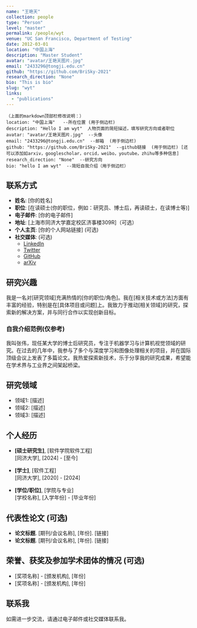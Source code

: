 ```yaml
---
name: "王艳天"
collection: people
type: "Person"
level: "master"
permalink: /people/wyt
venue: "UC San Francisco, Department of Testing"
date: 2012-03-01
location: "中国上海"
description: "Master Student"
avatar: "avatar/王艳天图片.jpg"
email: "2433296@tongji.edu.cn"
github: "https://github.com/BriSky-2021"
research_direction: "None"
bio: "This is bio"
slug: "wyt"
links:
  - "publications"
---
```





```
（上面的markdown顶部栏修改说明：）
location: "中国上海"   --所在位置 (用于侧边栏)
description: "Hello I am wyt"  人物页面的简短描述，填写研究方向或者职位
avatar: "avatar/王艳天图片.jpg"  --头像 
email: "2433296@tongji.edu.cn"  --邮箱  (用于侧边栏)
github: "https://github.com/BriSky-2021"  --github链接  (用于侧边栏) [还可以添加如arxiv，googlescholar，orcid，weibo，youtube，zhihu等多种信息]
research_direction: "None"  --研究方向
bio: "hello I am wyt"  --简短自我介绍（用于侧边栏）
```


## 联系方式

- **姓名**: [你的姓名]
- **职位**: [在读硕士(你的职位，例如：研究员、博士后，再读硕士，在读博士等)]
- **电子邮件**: [你的电子邮件]
- **地址**: [上海市同济大学嘉定校区济事楼309R]（可选）
- **个人主页**: [你的个人网站链接] (可选)
- **社交媒体**: (可选)
    - [LinkedIn](https://linkedin.com/in/你的链接)
    - [Twitter](https://twitter.com/你的链接)
    - [GitHub](https://github.com/你的链接)
    - [arXiv](https://arxiv.org/a/你的链接)

## 研究兴趣

我是一名对[研究领域]充满热情的[你的职位/角色]。我在[相关技术或方法]方面有丰富的经验，特别是在[具体项目或问题]上。我致力于推动[相关领域]的研究，探索新的解决方案，并与同行合作以实现创新目标。

### 自我介绍范例(仅参考)

我叫张伟，现任某大学的博士后研究员，专注于机器学习与计算机视觉领域的研究。在过去的几年中，我参与了多个与深度学习和图像处理相关的项目，并在国际顶级会议上发表了多篇论文。我热爱探索新技术，乐于分享我的研究成果，希望能在学术界与工业界之间架起桥梁。

## 研究领域

- 领域1: [描述]
- 领域2: [描述]
- 领域3: [描述]

## 个人经历

- **[硕士研究生]**, [软件学院软件工程]  
  [同济大学], [2024] - [至今]

- **[学士]**, [软件工程]  
  [同济大学], [2020] - [2024]

- **[学位/职位]**, [学院与专业]  
  [学校名称], [入学年份] - [毕业年份]

## 代表性论文 (可选)

- **论文标题**. [期刊/会议名称], [年份]. [链接]
- **论文标题**. [期刊/会议名称], [年份]. [链接]

## 荣誉、获奖及参加学术团体的情况 (可选)

- [奖项名称] - [颁发机构], [年份]
- [奖项名称] - [颁发机构], [年份]

## 联系我

如需进一步交流，请通过电子邮件或社交媒体联系我。